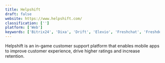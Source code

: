 ```yaml
---
title: Helpshift
draft: false 
website: https://www.helpshift.com/
classification: ['']
platform: ['Web']
keywords: ['Bitrix24', 'Dixa', 'Drift', 'Elevio', 'Freshchat', 'Freshdesk', 'HappyFox', 'HelpScout', 'Intercom', 'JitBit Helpdesk', 'Kayako', 'LiveAgent', 'LiveChat', 'LiveHelpNow', 'Nextiva', 'Podium', 'Salesforce Service Cloud', 'Zendesk Chat', 'Zendesk Support', 'Zoho Desk', 'Zoho SalesIQ']
---
```

Helpshift is an in-game customer support platform that enables mobile apps to improve customer experience, drive higher ratings and increase retention.